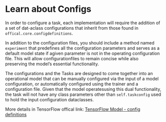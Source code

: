 # Learn about Configs

In order to configure a task, each implementation will require the addition of a set of dat-aclass configurations that inherit from those found in `offical.core.configdefinitions`. 

In addition to the configuration files, you should include a method named `experiment` that predefines all the configuration parameters and serves as a default model state if agiven parameter is not in the operating configuration file. This will allow configurationfiles to remain concise while also preserving the model’s essential functionality. 

The configurations and the Tasks are designed to come together into an operational model that can be manually configured via the input of a model configuration, or automatically configured using the trainer and a configuration file. Given that the model operatesusing this dual functionality, the task will not have any class parameters other than `self.taskconfig` used to hold the input configuration dataclasses.



More details in TensorFlow offical link: [TensorFlow Model - config definitions](https://github.com/tensorflow/models/blob/master/official/core/config_definitions.py)